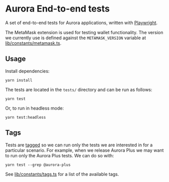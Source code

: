 # Aurora End-to-end tests

A set of end-to-end tests for Aurora applications, written with
[Playwright](https://playwright.dev/).

The MetaMask extension is used for testing wallet functionality. The version we
currently use is defined against the `METAMASK_VERSION` variable at
[lib/constants/metamask.ts](./lib/constants/metamask.ts).

## Usage

Install dependencies:

```text
yarn install
```

The tests are located in the `tests/` directory and can be run as follows:

```text
yarn test
```

Or, to run in headless mode:

```text
yarn test:headless
```

## Tags

Tests are [tagged](https://playwright.dev/docs/test-annotations#tag-tests) so
we can run only the tests we are interested in for a particular scenario. For
example, when we release Aurora Plus we may want to run only the Aurora Plus
tests. We can do so with:

```text
yarn test --grep @aurora-plus
```

See [lib/constants/tags.ts](./lib/constants/tags.ts) for a list of the available
tags.
